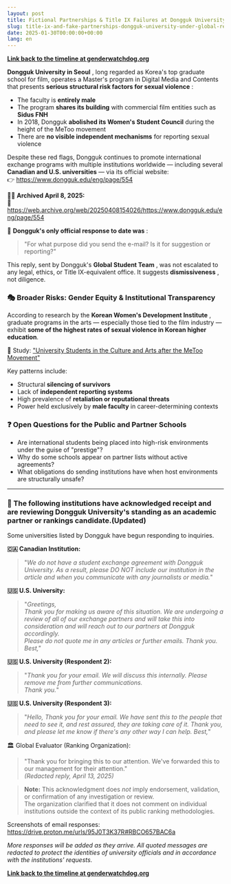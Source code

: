 ```yaml
---
layout: post
title: Fictional Partnerships & Title IX Failures at Dongguk University – Now Under Global Review (April 2025)
slug: title-ix-and-fake-partnerships-dongguk-university-under-global-review
date: 2025-01-30T00:00:00+00:00
lang: en
---
```


**[Link back to the timeline at genderwatchdog.org](https://genderwatchdog.org/)**

**Dongguk University in Seoul** , long regarded as Korea's top graduate school for film, operates a Master's program in Digital Media and Contents that presents **serious structural risk factors for sexual violence** :

  * The faculty is **entirely male**
  * The program **shares its building** with commercial film entities such as **Sidus FNH**
  * In 2018, Dongguk **abolished its Women's Student Council** during the height of the MeToo movement
  * There are **no visible independent mechanisms** for reporting sexual violence



Despite these red flags, Dongguk continues to promote international exchange programs with multiple institutions worldwide — including several **Canadian and U.S. universities** — via its official website:  
👉 <https://www.dongguk.edu/eng/page/554>

🕵️‍♀️ **Archived April 8, 2025:**  
📎 <https://web.archive.org/web/20250408154026/https://www.dongguk.edu/eng/page/554>

🔻 **Dongguk's only official response to date was** :

> "For what purpose did you send the e-mail? Is it for suggestion or reporting?"

This reply, sent by Dongguk's **Global Student Team** , was not escalated to any legal, ethics, or Title IX-equivalent office. It suggests **dismissiveness** , not diligence.

### 🎭 Broader Risks: Gender Equity & Institutional Transparency

According to research by the **Korean Women's Development Institute** , graduate programs in the arts — especially those tied to the film industry — exhibit **some of the highest rates of sexual violence in Korean higher education**.

📄 Study: ["University Students in the Culture and Arts after the MeToo Movement"](https://drive.proton.me/urls/BAPF2DA400#4RGLR08iLFAJ)

Key patterns include:

  * Structural **silencing of survivors**
  * Lack of **independent reporting systems**
  * High prevalence of **retaliation or reputational threats**
  * Power held exclusively by **male faculty** in career-determining contexts



### ❓ Open Questions for the Public and Partner Schools

  * Are international students being placed into high-risk environments under the guise of "prestige"?
  * Why do some schools appear on partner lists without active agreements?
  * What obligations do sending institutions have when host environments are structurally unsafe?



* * *

### 🧾 The following institutions have acknowledged receipt and are reviewing Dongguk University's standing as an academic partner or rankings candidate.(Updated)

Some universities listed by Dongguk have begun responding to inquiries.

**🇨🇦 Canadian Institution:**

> "_We do not have a student exchange agreement with Dongguk University. As a result, please DO NOT include our institution in the article and when you communicate with any journalists or media._"

**🇺🇸 U.S. University:**

> "_Greetings,  
>  Thank you for making us aware of this situation. We are undergoing a review of all of our exchange partners and will take this into consideration and will reach out to our partners at Dongguk accordingly.  
>  Please do not quote me in any articles or further emails. Thank you.  
>  Best,"_

**🇺🇸 U.S. University (Respondent 2):**

> "_Thank you for your email. We will discuss this internally. Please remove me from further communications.  
>  Thank you._"

**🇺🇸 U.S. University (Respondent 3):**

> "_Hello, Thank you for your email. We have sent this to the people that need to see it, and rest assured, they are taking care of it. Thank you, and please let me know if there's any other way I can help. Best,_"

🏛️ Global Evaluator (Ranking Organization):

> "Thank you for bringing this to our attention. We've forwarded this to our management for their attention."  
>  _(Redacted reply, April 13, 2025)_

> **Note:** This acknowledgment does _not_ imply endorsement, validation, or confirmation of any investigation or review.  
>  The organization clarified that it does not comment on individual institutions outside the context of its public ranking methodologies.

Screenshots of email responses: <https://drive.proton.me/urls/95J0T3K37R#RBCO657BAC6a>

_More responses will be added as they arrive. All quoted messages are redacted to protect the identities of university officials and in accordance with the institutions' requests._

**[Link back to the timeline at genderwatchdog.org](https://genderwatchdog.org/)**

